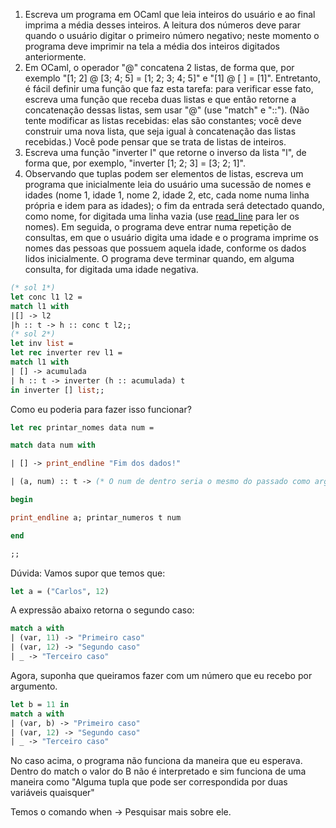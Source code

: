 1. Escreva um programa em OCaml que leia inteiros do usuário e ao final imprima a média desses inteiros. A leitura dos números deve parar quando o usuário digitar o primeiro número negativo; neste momento o programa deve imprimir na tela a média dos inteiros digitados anteriormente.
1. Em OCaml, o operador "@" concatena 2 listas, de forma que, por exemplo "[1; 2] @ [3; 4; 5] = [1; 2; 3; 4; 5]" e "[1] @ [ ] = [1]". Entretanto, é fácil definir uma função que faz esta tarefa: para verificar esse fato, escreva uma função que receba duas listas e que então retorne a concatenação dessas listas, sem usar "@" (use "match" e "::"). (Não tente modificar as listas recebidas: elas são constantes; você deve construir uma nova lista, que seja igual à concatenação das listas recebidas.) Você pode pensar que se trata de listas de inteiros.
2. Escreva uma função "inverter l" que retorne o inverso da lista "l", de forma que, por exemplo, "inverter [1; 2; 3] = [3; 2; 1]".
3. Observando que tuplas podem ser elementos de listas, escreva um programa que inicialmente leia do usuário uma sucessão de nomes e idades (nome 1, idade 1, nome 2, idade 2, etc, cada nome numa linha própria e idem para as idades); o fim da entrada será detectado quando, como nome, for digitada uma linha vazia (use [read_line](https://v2.ocaml.org/api/Stdlib.html#VALread_line) para ler os nomes). Em seguida, o programa deve entrar numa repetição de consultas, em que o usuário digita uma idade e o programa imprime os nomes das pessoas que possuem aquela idade, conforme os dados lidos inicialmente. O programa deve terminar quando, em alguma consulta, for digitada uma idade negativa.


```ocaml
(* sol 1*)
let conc l1 l2 = 
match l1 with
|[] -> l2
|h :: t -> h :: conc t l2;;
(* sol 2*)
let inv list = 
let rec inverter rev l1 = 
match l1 with
| [] -> acumulada
| h :: t -> inverter (h :: acumulada) t 
in inverter [] list;;
```

Como eu poderia para fazer isso funcionar? 
```ocaml
let rec printar_nomes data num =

match data num with

| [] -> print_endline "Fim dos dados!"

| (a, num) :: t -> (* O num de dentro seria o mesmo do passado como argumento, algo como (a, 13 *)

begin

print_endline a; printar_numeros t num

end

;;
``` 

Dúvida: 
Vamos supor que temos que:
```ocaml 
let a = ("Carlos", 12)
```
A expressão abaixo retorna o segundo caso:
```ocaml
match a with 
| (var, 11) -> "Primeiro caso"
| (var, 12) -> "Segundo caso"
| _ -> "Terceiro caso"
```
Agora, suponha que queiramos fazer com um número que eu recebo por argumento.
```ocaml
let b = 11 in 
match a with 
| (var, b) -> "Primeiro caso"
| (var, 12) -> "Segundo caso"
| _ -> "Terceiro caso"
```
No caso acima, o programa não funciona da maneira que eu esperava. Dentro do match o valor do B não é interpretado e sim funciona de uma maneira como "Alguma tupla que pode ser correspondida por duas variáveis quaisquer"

Temos o comando when -> Pesquisar mais sobre ele.
